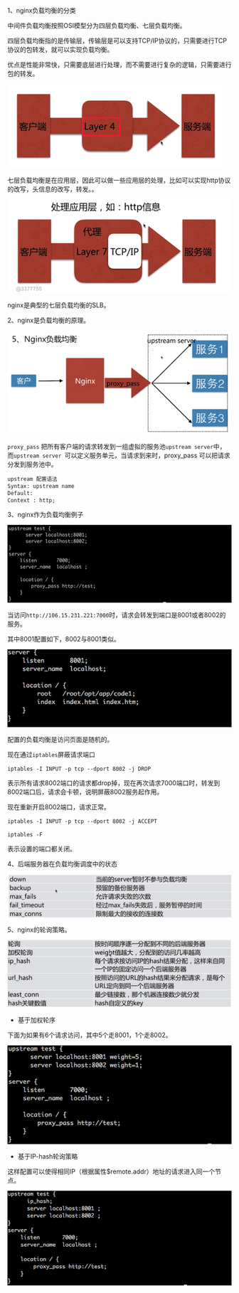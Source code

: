 
1、nginx负载均衡的分类

中间件负载均衡按照OSI模型分为四层负载均衡、七层负载均衡。

四层负载均衡指的是传输层，传输层是可以支持TCP/IP协议的，只需要进行TCP协议的包转发，就可以实现负载均衡。

优点是性能非常快，只需要底层进行处理，而不需要进行复杂的逻辑，只需要进行包的转发。 

![负载均衡01.png](../screenshots/负载均衡01.png)

七层负载均衡是在应用层，因此可以做一些应用层的处理，比如可以实现http协议的改写，头信息的改写，转发。。
 
![负载均衡01.png](../screenshots/负载均衡02.png)

nginx是典型的七层负载均衡的SLB。

2、nginx是负载均衡的原理。

![负载均衡03.png](../screenshots/负载均衡03.png)

`proxy_pass` 把所有客户端的请求转发到一组虚拟的服务池`upstream server`中，而`upstream server `可以定义服务单元，当请求到来时，proxy_pass 可以把请求分发到服务池中。

```
upstream 配置语法
Syntax: upstream name
Default:
Context : http;

```

3、nginx作为负载均衡例子

![负载均衡04.png](../screenshots/负载均衡04.png)

当访问`http://106.15.231.221:7000`时，请求会转发到端口是8001或者8002的服务。

其中8001配置如下，8002与8001类似。

![负载均衡05.png](../screenshots/负载均衡05.png)

配置的负载均衡是访问页面是随机的。

现在通过`iptables`屏蔽请求端口

```
iptables -I INPUT -p tcp --dport 8002 -j DROP
```

表示所有请求8002端口的请求都drop掉，现在再次请求7000端口时，转发到8002端口后，请求会卡顿，说明屏蔽8002服务起作用。

现在重新开启8002端口，请求正常。
```
iptables -I INPUT -p tcp --dport 8002 -j ACCEPT
```

```
iptables -F
```
表示设置的端口都关闭。


4、后端服务器在负载均衡调度中的状态

![负载均衡06.png](../screenshots/负载均衡06.png)


5、nginx的轮询策略。

![负载均衡07.png](../screenshots/负载均衡07.png)

* 基于加权轮序

下面为如果有6个请求访问，其中5个走8001，1个走8002。

![负载均衡08.png](../screenshots/负载均衡08.png)

* 基于IP-hash轮询策略

这样配置可以使得相同IP（根据属性$remote.addr）地址的请求进入同一个节点。

![负载均衡09.png](../screenshots/负载均衡09.png)











